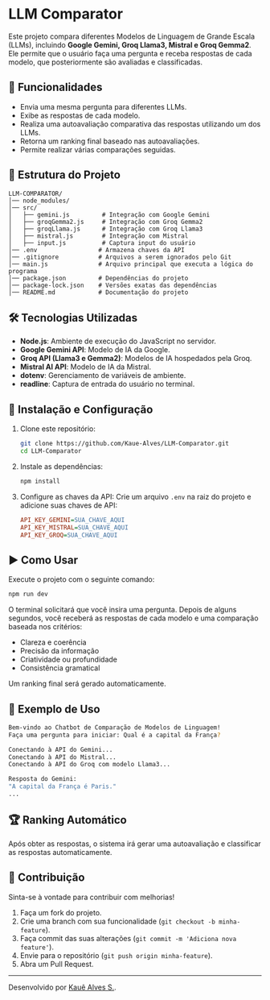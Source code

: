 # LLM Comparator

Este projeto compara diferentes Modelos de Linguagem de Grande Escala (LLMs), incluindo **Google Gemini, Groq Llama3, Mistral e Groq Gemma2**. Ele permite que o usuário faça uma pergunta e receba respostas de cada modelo, que posteriormente são avaliadas e classificadas.

## 🚀 Funcionalidades

- Envia uma mesma pergunta para diferentes LLMs.
- Exibe as respostas de cada modelo.
- Realiza uma autoavaliação comparativa das respostas utilizando um dos LLMs.
- Retorna um ranking final baseado nas autoavaliações.
- Permite realizar várias comparações seguidas.

## 📂 Estrutura do Projeto

```
LLM-COMPARATOR/
│── node_modules/
│── src/
│   ├── gemini.js         # Integração com Google Gemini
│   ├── groqGemma2.js     # Integração com Groq Gemma2
│   ├── groqLlama.js      # Integração com Groq Llama3
│   ├── mistral.js        # Integração com Mistral
│   ├── input.js          # Captura input do usuário
│── .env                 # Armazena chaves da API
│── .gitignore           # Arquivos a serem ignorados pelo Git
│── main.js              # Arquivo principal que executa a lógica do programa
│── package.json         # Dependências do projeto
│── package-lock.json    # Versões exatas das dependências
│── README.md            # Documentação do projeto
```

## 🛠️ Tecnologias Utilizadas

- **Node.js**: Ambiente de execução do JavaScript no servidor.
- **Google Gemini API**: Modelo de IA da Google.
- **Groq API (Llama3 e Gemma2)**: Modelos de IA hospedados pela Groq.
- **Mistral AI API**: Modelo de IA da Mistral.
- **dotenv**: Gerenciamento de variáveis de ambiente.
- **readline**: Captura de entrada do usuário no terminal.

## 🔧 Instalação e Configuração

1. Clone este repositório:

   ```bash
   git clone https://github.com/Kaue-Alves/LLM-Comparator.git
   cd LLM-Comparator
   ```

2. Instale as dependências:

   ```bash
   npm install
   ```

3. Configure as chaves da API: Crie um arquivo `.env` na raiz do projeto e adicione suas chaves de API:

   ```ini
   API_KEY_GEMINI=SUA_CHAVE_AQUI
   API_KEY_MISTRAL=SUA_CHAVE_AQUI
   API_KEY_GROQ=SUA_CHAVE_AQUI
   ```

## ▶️ Como Usar

Execute o projeto com o seguinte comando:

```bash
npm run dev
```

O terminal solicitará que você insira uma pergunta. Depois de alguns segundos, você receberá as respostas de cada modelo e uma comparação baseada nos critérios:

- Clareza e coerência
- Precisão da informação
- Criatividade ou profundidade
- Consistência gramatical

Um ranking final será gerado automaticamente.

## 📝 Exemplo de Uso

```bash
Bem-vindo ao Chatbot de Comparação de Modelos de Linguagem!
Faça uma pergunta para iniciar: Qual é a capital da França?

Conectando à API do Gemini...
Conectando à API do Mistral...
Conectando à API do Groq com modelo Llama3...

Resposta do Gemini:
"A capital da França é Paris."
...
```

## 🏆 Ranking Automático

Após obter as respostas, o sistema irá gerar uma autoavaliação e classificar as respostas automaticamente.

## 🤝 Contribuição

Sinta-se à vontade para contribuir com melhorias!

1. Faça um fork do projeto.
2. Crie uma branch com sua funcionalidade (`git checkout -b minha-feature`).
3. Faça commit das suas alterações (`git commit -m 'Adiciona nova feature'`).
4. Envie para o repositório (`git push origin minha-feature`).
5. Abra um Pull Request.

---

Desenvolvido por [Kauê Alves S.](https://github.com/Kaue-Alves).

